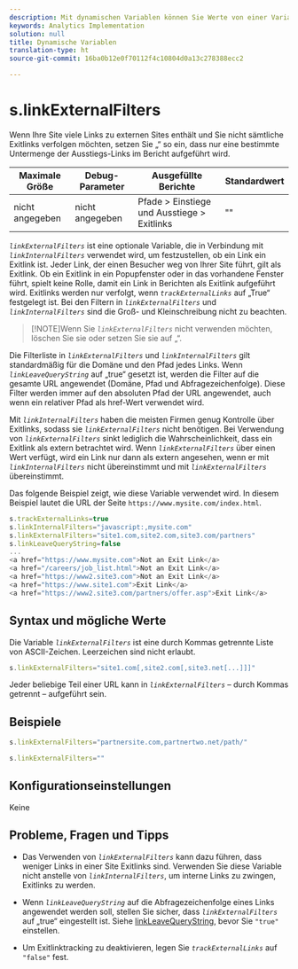 ```yaml
---
description: Mit dynamischen Variablen können Sie Werte von einer Variablen in eine andere kopieren, ohne die vollständigen Werte mehrfach in die Bildanforderung auf Ihrer Site eingeben zu müssen.
keywords: Analytics Implementation
solution: null
title: Dynamische Variablen
translation-type: ht
source-git-commit: 16ba0b12e0f70112f4c10804d0a13c278388ecc2

---
```



# s.linkExternalFilters

Wenn Ihre Site viele Links zu externen Sites enthält und Sie nicht sämtliche Exitlinks verfolgen möchten, setzen Sie „“ so ein, dass nur eine bestimmte Untermenge der Ausstiegs-Links im Bericht aufgeführt wird.

| Maximale Größe | Debug-Parameter | Ausgefüllte Berichte | Standardwert |
|---|---|---|---|
| nicht angegeben | nicht angegeben | Pfade &gt; Einstiege und Ausstiege &gt; Exitlinks | "" |

*`linkExternalFilters`* ist eine optionale Variable, die in Verbindung mit *`linkInternalFilters`* verwendet wird, um festzustellen, ob ein Link ein Exitlink ist. Jeder Link, der einen Besucher weg von Ihrer Site führt, gilt als Exitlink. Ob ein Exitlink in ein Popupfenster oder in das vorhandene Fenster führt, spielt keine Rolle, damit ein Link in Berichten als Exitlink aufgeführt wird. Exitlinks werden nur verfolgt, wenn *`trackExternalLinks`* auf „True“ festgelegt ist. Bei den Filtern in *`linkExternalFilters`* und *`linkInternalFilters`* sind die Groß- und Kleinschreibung nicht zu beachten.

> [!NOTE]Wenn Sie *`linkExternalFilters`* nicht verwenden möchten, löschen Sie sie oder setzen Sie sie auf „“.

Die Filterliste in *`linkExternalFilters`* und *`linkInternalFilters`* gilt standardmäßig für die Domäne und den Pfad jedes Links. Wenn *`linkLeaveQueryString`* auf „true“ gesetzt ist, werden die Filter auf die gesamte URL angewendet (Domäne, Pfad und Abfragezeichenfolge). Diese Filter werden immer auf den absoluten Pfad der URL angewendet, auch wenn ein relativer Pfad als href-Wert verwendet wird.

Mit *`linkInternalFilters`* haben die meisten Firmen genug Kontrolle über Exitlinks, sodass sie *`linkExternalFilters`* nicht benötigen. Bei Verwendung von *`linkExternalFilters`* sinkt lediglich die Wahrscheinlichkeit, dass ein Exitlink als extern betrachtet wird. Wenn *`linkExternalFilters`* über einen Wert verfügt, wird ein Link nur dann als extern angesehen, wenn er mit *`linkInternalFilters`* nicht übereinstimmt und mit *`linkExternalFilters`* übereinstimmt.

Das folgende Beispiel zeigt, wie diese Variable verwendet wird. In diesem Beispiel lautet die URL der Seite `https://www.mysite.com/index.html`.

```js
s.trackExternalLinks=true 
s.linkInternalFilters="javascript:,mysite.com" 
s.linkExternalFilters="site1.com,site2.com,site3.com/partners" 
s.linkLeaveQueryString=false 
...
<a href="https://www.mysite.com">Not an Exit Link</a> 
<a href="/careers/job_list.html">Not an Exit Link</a> 
<a href="https://www2.site3.com">Not an Exit Link</a> 
<a href="https://www.site1.com">Exit Link</a> 
<a href="https://www2.site3.com/partners/offer.asp">Exit Link</a> 
```

## Syntax und mögliche Werte

Die Variable *`linkExternalFilters`* ist eine durch Kommas getrennte Liste von ASCII-Zeichen. Leerzeichen sind nicht erlaubt.

```js
s.linkExternalFilters="site1.com[,site2.com[,site3.net[...]]]"
```

Jeder beliebige Teil einer URL kann in *`linkExternalFilters`* – durch Kommas getrennt – aufgeführt sein.

## Beispiele

```js
s.linkExternalFilters="partnersite.com,partnertwo.net/path/"
```

```js
s.linkExternalFilters=""
```

## Konfigurationseinstellungen

Keine

## Probleme, Fragen und Tipps

* Das Verwenden von *`linkExternalFilters`* kann dazu führen, dass weniger Links in einer Site Exitlinks sind. Verwenden Sie diese Variable nicht anstelle von *`linkInternalFilters`*, um interne Links zu zwingen, Exitlinks zu werden.

* Wenn *`linkLeaveQueryString`* auf die Abfragezeichenfolge eines Links angewendet werden soll, stellen Sie sicher, dass *`linkExternalFilters`* auf „true“ eingestellt ist. Siehe [linkLeaveQueryString](https://docs.adobe.com/content/help/de-DE/analytics/implementation/javascript-implementation/variables-analytics-reporting/config-var/s-account.html), bevor Sie `"true"` einstellen.

* Um Exitlinktracking zu deaktivieren, legen Sie *`trackExternalLinks`* auf `"false"` fest.
